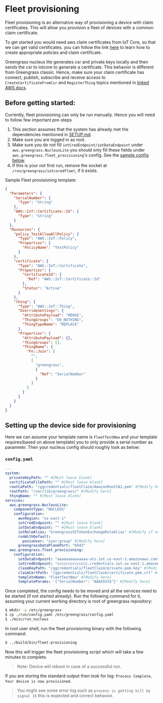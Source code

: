 # Fleet provisioning

Fleet provisioning is an alternative way of provisioning a device with claim
certificates. This will allow you provision a fleet of devices with a common
claim certificate.

To get started you would need aws claim certificates from IoT Core, so that we
can get valid certificates. you can follow the link
[here](https://docs.aws.amazon.com/greengrass/v2/developerguide/fleet-provisioning-setup.html)
to learn how to create appropriate policies and claim certificate.

Greengrass nucleus lite generates csr and private keys locally and then sends
the csr to iotcore to generate a certificate. This behavior is different from
Greengrass classic. Hence, make sure your claim certificate has connect,
publish, subscribe and receive access to `CreateCertificateFromCsr` and
`RegisterThing` topics mentioned in
[linked AWS docs](https://docs.aws.amazon.com/iot/latest/developerguide/fleet-provision-api.html).

## Before getting started:

Currently, fleet provisioning can only be run manually. Hence you will need to
follow few important pre-steps

1. This section assumes that the system has already met the dependencies
   mentioned in [SETUP.md](./SETUP.md#dependencies).
2. Make sure you are logged in as root.
3. Make sure you do not fill `iotCredEndpoint/iotDataEndpoint` under
   `aws.greengrass.NucleusLite` you should only fill these fields under
   `aws.greengrass.fleet_provisioning`'s config. See the
   [sample config below](#configyaml).
4. If this is your not first run, remove the socket at
   `/run/greengrass/iotcoredfleet`, if it exists.

Sample Fleet provisioning template:

```json
{
  "Parameters": {
    "SerialNumber": {
      "Type": "String"
    },
    "AWS::IoT::Certificate::Id": {
      "Type": "String"
    }
  },
  "Resources": {
    "policy_TestAllowAllPolicy": {
      "Type": "AWS::IoT::Policy",
      "Properties": {
        "PolicyName": "TestPolicy"
      }
    },
    "certificate": {
      "Type": "AWS::IoT::Certificate",
      "Properties": {
        "CertificateId": {
          "Ref": "AWS::IoT::Certificate::Id"
        },
        "Status": "Active"
      }
    },
    "thing": {
      "Type": "AWS::IoT::Thing",
      "OverrideSettings": {
        "AttributePayload": "MERGE",
        "ThingGroups": "DO_NOTHING",
        "ThingTypeName": "REPLACE"
      },
      "Properties": {
        "AttributePayload": {},
        "ThingGroups": [],
        "ThingName": {
          "Fn::Join": [
            "",
            [
              "greengrass",
              {
                "Ref": "SerialNumber"
              }
            ]
          ]
        }
      }
    }
  }
}
```

## Setting up the device side for provisioning

Here we can assume your template name is `FleetTestNew` and your template
requires(based on above template) you to only provide a serial number as
parameter. Then your nucleus config should roughly look as below:

### `config.yaml`

```yaml
---
system:
  privateKeyPath: "" #[Must leave blank]
  certificateFilePath: "" #[Must leave blank]
  rootCaPath: "/ggcredentials/fleetClaim/AmazonRootCA1.pem" #[Modify here]
  rootPath: "/var/lib/greengrass/" #[Modify here]
  thingName: "" #[Must leave blank]
services:
  aws.greengrass.NucleusLite:
    componentType: "NUCLEUS"
    configuration:
      awsRegion: "us-east-1"
      iotCredEndpoint: "" #[Must leave blank]
      iotDataEndpoint: "" #[Must leave blank]
      iotRoleAlias: "GreengrassV2TokenExchangeRoleAlias" #[Modify if needed]
      runWithDefault:
        posixUser: "user:group" #[Modify here]
      greengrassDataPlanePort: "8443"
  aws.greengrass.fleet_provisioning:
    configuration:
      iotDataEndpoint: "aaaaaaaaaaaaaa-ats.iot.us-east-1.amazonaws.com" #[Modify here]
      iotCredEndpoint: "cccccccccccccc.credentials.iot.us-east-1.amazonaws.com" #[Modify here]
      claimKeyPath: "/ggcredentials/fleetClaim/private.pem.key" #[Modify here]
      claimCertPath: "/ggcredentials/fleetClaim/certificate.pem.crt" #[Modify here]
      templateName: "FleetTestNew" #[Modify here]
      templateParams: '{"SerialNumber": "AAA55555"}' #[Modify here]
```

Once completed, the config needs to be moved and all the services need to be
started (if not started already). Run the following command for it, assuming
your current working directory is root of greengrass repository:

```sh
$ mkdir -p /etc/greengrass
$ cp ./run/config.yaml /etc/greengrass/config.yaml
$ ./misc/run_nucleus
```

In root user shell, run the fleet provisioning binary with the following
command:

```sh
$ ../build/bin/fleet-provisioning
```

Now this will trigger the fleet provisioning script which will take a few
minutes to complete.

> Note: Device will reboot in case of a successful run.

If you are storing the standard output then look for log:
`Process Complete, Your device is now provisioned`.

> You might see some error log such as `process is getting kill by signal 15`
> this is expected and correct behavior.
